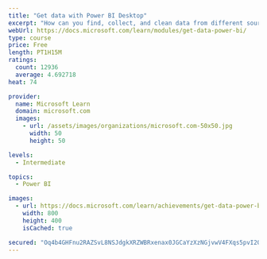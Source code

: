 ```yaml
---
title: "Get data with Power BI Desktop"
excerpt: "How can you find, collect, and clean data from different sources? Power BI is a tool for making sense of your data. You will learn tricks to make data-gathering easier."
webUrl: https://docs.microsoft.com/learn/modules/get-data-power-bi/
type: course
price: Free
length: PT1H15M
ratings:
  count: 12936
  average: 4.692718
heat: 74

provider:
  name: Microsoft Learn
  domain: microsoft.com
  images:
    - url: /assets/images/organizations/microsoft.com-50x50.jpg
      width: 50
      height: 50

levels:
  - Intermediate

topics:
  - Power BI

images:
  - url: https://docs.microsoft.com/learn/achievements/get-data-power-bi-desktop-social.png
    width: 800
    height: 400
    isCached: true

secured: "Oq4b4GHFnu2RAZSvL8NSJdgkXRZWBRxenax0JGCaYzXzNGjvwV4FXqs5pvI2QgXv/dml6H1E5pv7Oub1xRBL2Zc5nPF4o5FsNNPZERQ/w8RyWgNnVfrop5cg+G8XY4aT5c64zSIOCvngo5nYTD9EEkkUI2lNPb7+mwLhoK4cOJ5flXp/URBzBiLTQyW7h7lib7xSInVVEBZ9U+BmjkzgXThGr2llJGHMk2zHOnC59QHvMOfrtiPc/R/MFaktIk85AgO76T1erqCGDaw+Fx/c/M3Ce3oz6yHVNpnvg1rNtSkW4ZTEToMo1x+UtVwAZvefgX1LgT/qHcwfKHPx8JbH9XV82iEP8cZbFi0C0dhrxRXaGdr0Kx+HSlAj3wVss6XAj2E8uHXy9fclczFWfBt67NWhsldEXjVW9L3/Zr4u61X0dgwKBRjBCSqzh227JtdE;dlScUW+DxwD9l/gWALhr5Q=="
---
```



